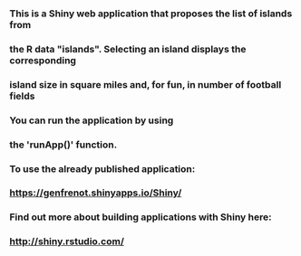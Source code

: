 ###
### This is a Shiny web application that proposes the list of islands from
### the R data "islands". Selecting an island displays the corresponding
### island size in square miles and, for fun, in number of football fields
### 
### You can run the application by using
### the 'runApp()' function.
###
### To use the already published application:
###
###   https://genfrenot.shinyapps.io/Shiny/ 
###
### Find out more about building applications with Shiny here:
###
###    http://shiny.rstudio.com/
###